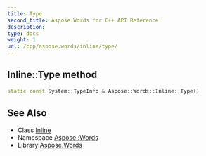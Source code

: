 ```yaml
---
title: Type
second_title: Aspose.Words for C++ API Reference
description: 
type: docs
weight: 1
url: /cpp/aspose.words/inline/type/
---
```

## Inline::Type method




```cpp
static const System::TypeInfo & Aspose::Words::Inline::Type()
```

## See Also

* Class [Inline](../)
* Namespace [Aspose::Words](../../)
* Library [Aspose.Words](../../../)
